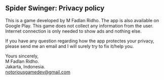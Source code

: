 ## Spider Swinger: Privacy policy

This is a game developed by M Fadlan Ridho. The app is also available on Google Play.
This game does not collect any information from the user. Internet connection is only needed to show ads and nothing else.

If you have any question regarding how the app protectes your privacy, please send me an email and I will surely try to fix it/help you.

Yours sincerely,  
M Fadlan Ridho.  
Jakarta, Indonesia.  
notoriousgamedev@gmail.com
